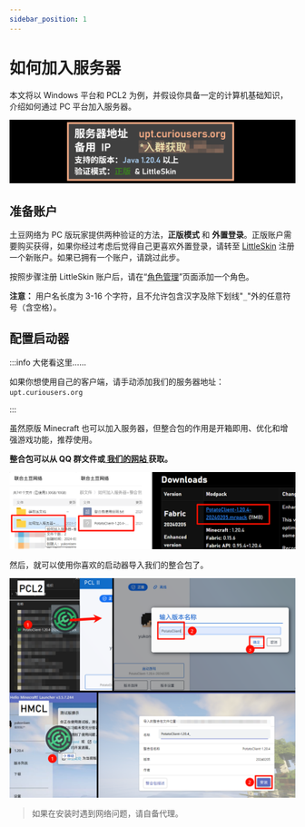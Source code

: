 ```yaml
---
sidebar_position: 1
---
```


# 如何加入服务器

本文将以 Windows 平台和 PCL2 为例，并假设你具备一定的计算机基础知识，介绍如何通过 PC 平台加入服务器。

![address](img/svraddress.png)

## 准备账户

土豆网络为 PC 版玩家提供两种验证的方法，**正版模式** 和 **外置登录**。正版账户需要购买获得，如果你经过考虑后觉得自己更喜欢外置登录，请转至 [LittleSkin](https://littleskin.cn/) 注册一个新账户。如果已拥有一个账户，请跳过此步。

按照步骤注册 LittleSkin 账户后，请在“[角色管理](https://littleskin.cn/user/player)”页面添加一个角色。

**注意：** 用户名长度为 3-16 个字符，且不允许包含汉字及除下划线"`_`"外的任意符号（含空格）。

## 配置启动器

:::info 大佬看这里……

如果你想使用自己的客户端，请手动添加我们的服务器地址：`upt.curiousers.org`

:::

虽然原版 Minecraft 也可以加入服务器，但整合包的作用是开箱即用、优化和增强游戏功能，推荐使用。

**整合包可以从 QQ 群文件或[ 我们的网站 ](https://portal.curiousers.org/events/potato-s20.html)获取。** 

![getclient](img/getclient.png)

然后，就可以使用你喜欢的启动器导入我们的整合包了。

![imp_mp](img/importmp.png)

> 如果在安装时遇到网络问题，请自备代理。